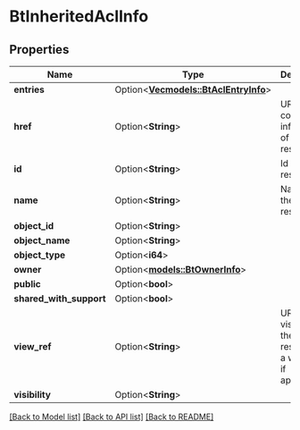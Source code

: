 # BtInheritedAclInfo

## Properties

Name | Type | Description | Notes
------------ | ------------- | ------------- | -------------
**entries** | Option<[**Vec<models::BtAclEntryInfo>**](BTAclEntryInfo.md)> |  | [optional]
**href** | Option<**String**> | URI to fetch complete information of the resource. | [optional]
**id** | Option<**String**> | Id of the resource. | [optional]
**name** | Option<**String**> | Name of the resource. | [optional]
**object_id** | Option<**String**> |  | [optional]
**object_name** | Option<**String**> |  | [optional]
**object_type** | Option<**i64**> |  | [optional]
**owner** | Option<[**models::BtOwnerInfo**](BTOwnerInfo.md)> |  | [optional]
**public** | Option<**bool**> |  | [optional]
**shared_with_support** | Option<**bool**> |  | [optional]
**view_ref** | Option<**String**> | URI to visualize the resource in a webclient if applicable. | [optional]
**visibility** | Option<**String**> |  | [optional]

[[Back to Model list]](../README.md#documentation-for-models) [[Back to API list]](../README.md#documentation-for-api-endpoints) [[Back to README]](../README.md)


